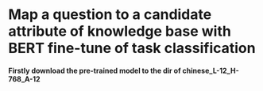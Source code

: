 # Map a question to a candidate attribute of knowledge base with BERT fine-tune of task classification

#### Firstly download the pre-trained model to the dir of chinese_L-12_H-768_A-12
